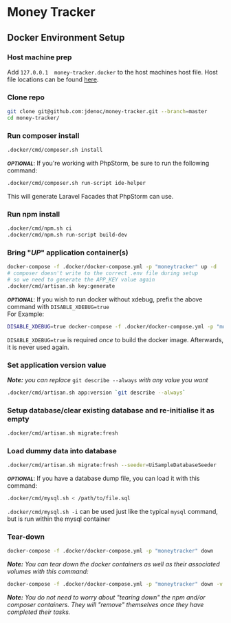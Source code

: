 # Money Tracker
## Docker Environment Setup

### Host machine prep
Add `127.0.0.1  money-tracker.docker` to the host machines host file.
Host file locations can be found [here](https://en.wikipedia.org/wiki/Hosts_(file)#Location_in_the_file_system).

### Clone repo
```bash
git clone git@github.com:jdenoc/money-tracker.git --branch=master
cd money-tracker/
```

### Run composer install
```bash
.docker/cmd/composer.sh install
```

<small>***OPTIONAL***</small>:
If you're working with PhpStorm, be sure to run the following command:
```bash
.docker/cmd/composer.sh run-script ide-helper
```
This will generate Laravel Facades that PhpStorm can use.

### Run npm install
```bash
.docker/cmd/npm.sh ci
.docker/cmd/npm.sh run-script build-dev
```

### Bring "_UP_" application container(s)
```bash
docker-compose -f .docker/docker-compose.yml -p "moneytracker" up -d
# composer doesn't write to the correct .env file during setup
# so we need to generate the APP_KEY value again
.docker/cmd/artisan.sh key:generate
```

<small>***OPTIONAL***</small>:
If you wish to run docker without xdebug, prefix the above command with `DISABLE_XDEBUG=true`  
For Example:
```bash
DISABLE_XDEBUG=true docker-compose -f .docker/docker-compose.yml -p "moneytracker" up -d
```
`DISABLE_XDEBUG=true` is required _once_ to build the docker image. Afterwards, it is never used again.

### Set application version value
_**Note:** you can replace_ `git describe --always` _with any value you want_
```bash
.docker/cmd/artisan.sh app:version `git describe --always`
```

### Setup database/clear existing database and re-initialise it as empty
```bash
.docker/cmd/artisan.sh migrate:fresh
```

### Load dummy data into database
```bash
.docker/cmd/artisan.sh migrate:fresh --seeder=UiSampleDatabaseSeeder
```

<small>***OPTIONAL***</small>:
If you have a database dump file, you can load it with this command:
```bash
.docker/cmd/mysql.sh < /path/to/file.sql
```
`.docker/cmd/mysql.sh -i` can be used just like the typical `mysql` command, but is run within the mysql container

### Tear-down
```bash
docker-compose -f .docker/docker-compose.yml -p "moneytracker" down
```

_**Note:** You can tear down the docker containers as well as their associated volumes with this command:_
```bash
docker-compose -f .docker/docker-compose.yml -p "moneytracker" down -v
```
_**Note:** You do not need to worry about "tearing down" the npm and/or composer containers. They will "remove" themselves once they have completed their tasks._

